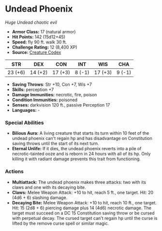 # Undead Phoenix

*Huge* *Undead* *chaotic evil*

- **Armor Class:** 17 (natural armor)
- **Hit Points:** 142 (15d12+45)
- **Speed:** fly 90 ft. walk 30 ft.
- **Challenge Rating:** 12 (8,400 XP)
- **Source:** [Creature Codex](https://koboldpress.com/kpstore/product/creature-codex-for-5th-edition-dnd/)

| STR | DEX | CON | INT | WIS | CHA |
| --- | --- | --- | --- | --- | --- |
| 23 (+6) | 14 (+2) | 17 (+3) | 8 (-1) | 17 (+3) | 9 (-1) |

- **Saving Throws**: Str +10, Con +7, Wis +7
- **Skills:** perception +7
- **Damage Immunities:** necrotic, fire, poison
- **Condition Immunities:** poisoned
- **Senses:** darkvision 120 ft., passive Perception 17
- **Languages:** -
### Special Abilities
- **Bilious Aura:** A living creature that starts its turn within 10 feet of the undead phoenix can't regain hp and has disadvantage on Constitution saving throws until the start of its next turn.
- **Eternal Unlife:** If it dies, the undead phoenix reverts into a pile of necrotic-tainted ooze and is reborn in 24 hours with all of its hp. Only killing it with radiant damage prevents this trait from functioning.
### Actions
- **Multiattack:** The undead phoenix makes three attacks: two with its claws and one with its decaying bite.
- **Claws:** Melee Weapon Attack: +10 to hit, reach 5 ft., one target. Hit: 20 (4d6 + 6) slashing damage.
- **Decaying Bite:** Melee Weapon Attack: +10 to hit, reach 10 ft., one target. Hit: 15 (2d8 + 6) piercing damage plus 14 (4d6) necrotic damage. The target must succeed on a DC 15 Constitution saving throw or be cursed with perpetual decay. The cursed target can't regain hp until the curse is lifted by the remove curse spell or similar magic.
